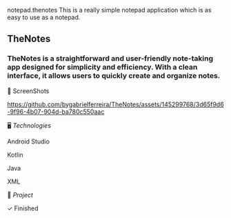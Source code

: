 notepad.thenotes
This is a really simple notepad application which is as easy to use as a notepad.

<h2>TheNotes</h2>
<h3>TheNotes is a straightforward and user-friendly note-taking app designed for simplicity and efficiency. With a clean interface, it allows users to quickly create and organize notes.</h3>

<p>📲 ScreenShots </p>


https://github.com/bygabrielferreira/TheNotes/assets/145299768/3d65f9d6-9f96-4b07-904d-ba780c550aac


<p>🖥️ <em>Technologies</em></p>

<p>Android Studio</p>
<p>Kotlin</p>
<p>Java</p>
<p>XML</p>

<p></p>
  
<p>🎨 <em>Project</em></p>

✓ Finished 
